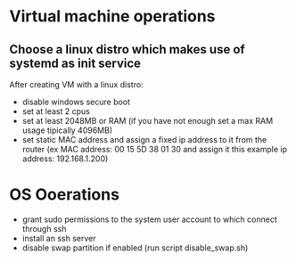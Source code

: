 
# Virtual machine operations

## Choose a linux distro which makes use of systemd as init service

After creating VM with a linux distro:
- disable windows secure boot
- set at least 2 cpus
- set at least 2048MB or RAM (if you have not enough set a max RAM usage tipically 4096MB)
- set static MAC address and assign a fixed ip address to it from the router (ex MAC address: 00 15 5D 38 01 30 and assign it this example ip address: 192.168.1.200)

# OS Ooerations
- grant sudo permissions to the system user account to which connect through ssh
- install an ssh server
- disable swap partition if enabled (run script disable_swap.sh)